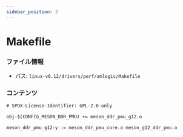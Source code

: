```yaml
---
sidebar_position: 2
---
```

# Makefile

### ファイル情報

- パス: `linux-v6.12/drivers/perf/amlogic/Makefile`

### コンテンツ

```txt
# SPDX-License-Identifier: GPL-2.0-only

obj-$(CONFIG_MESON_DDR_PMU) += meson_ddr_pmu_g12.o

meson_ddr_pmu_g12-y	:= meson_ddr_pmu_core.o meson_g12_ddr_pmu.o

```
